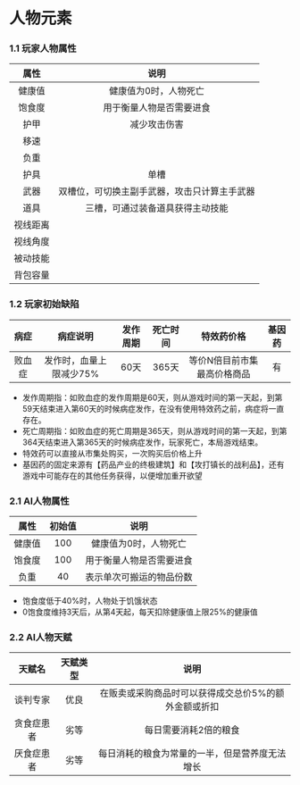 # 人物元素

### 1.1 玩家人物属性

|   属性   |                     说明                     |
| :------: | :------------------------------------------: |
|  健康值  |            健康值为0时，人物死亡             |
|  饱食度  |           用于衡量人物是否需要进食           |
|   护甲   |                 减少攻击伤害                 |
|   移速   |                                              |
|   负重   |                                              |
|   护具   |                     单槽                     |
|   武器   | 双槽位，可切换主副手武器，攻击只计算主手武器 |
|   道具   |       三槽，可通过装备道具获得主动技能       |
| 视线距离 |                                              |
| 视线角度 |                                              |
| 被动技能 |                                              |
| 背包容量 |                                              |



### 1.2 玩家初始缺陷

|  病症  |        病症说明         | 发作周期 | 死亡时间 |         特效药价格          | 基因药 |
| :----: | :---------------------: | :------: | :------: | :-------------------------: | :----: |
| 败血症 | 发作时，血量上限减少75% |   60天   |  365天   | 等价N倍目前市集最高价格商品 |   有   |

- 发作周期指：如败血症的发作周期是60天，则从游戏时间的第一天起，到第59天结束进入第60天的时候病症发作，在没有使用特效药之前，病症将一直存在。
- 死亡周期指：如败血症的死亡周期是365天，则从游戏时间的第一天起，到第364天结束进入第365天的时候病症发作，玩家死亡，本局游戏结束。
- 特效药可以直接从市集处购买，一次购买后价格上升
- 基因药的固定来源有【药品产业的终极建筑】和【攻打镇长的战利品】，还有游戏中可能存在的其他任务获得，以便增加重开欲望



### 2.1 AI人物属性

|  属性  | 初始值 |           说明           |
| :----: | :----: | :----------------------: |
| 健康值 |  100   |  健康值为0时，人物死亡   |
| 饱食度 |  100   | 用于衡量人物是否需要进食 |
|  负重  |   40   | 表示单次可搬运的物品份数 |

- 饱食度低于40%时，人物处于饥饿状态
- 0饱食度维持3天后，从第4天起，每天扣除健康值上限25%的健康值



### 2.2 AI人物天赋

|   天赋名   | 天赋类型 |                         说明                         |
| :--------: | :------: | :--------------------------------------------------: |
|  谈判专家  |   优良   | 在贩卖或采购商品时可以获得成交总价5%的额外金额或折扣 |
| 贪食症患者 |   劣等   |                每日需要消耗2倍的粮食                 |
| 厌食症患者 |   劣等   |    每日消耗的粮食为常量的一半，但是营养度无法增长    |

